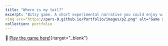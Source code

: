 ```yaml
---
title: "Where is my tail?"
excerpt: "Bitsy game. A short experimental narrative you could enjoy with a cup of tea. It's about wandering, remembering, and warm pixels."
<img src="https://pers-0.github.io/Portfolio/images/p2.png" alt="Game screenshot" style="max-width: 100%;">
collection: portfolio
---
```



🫧 [Play the game here!](https://pers-0.github.io/Portfolio/_pages/where_s_my_tail__pg_a_kitten_wak.html){:target="_blank"}